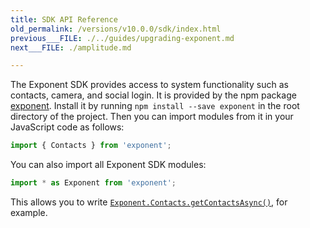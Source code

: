 ```yaml
---
title: SDK API Reference
old_permalink: /versions/v10.0.0/sdk/index.html
previous___FILE: ./../guides/upgrading-exponent.md
next___FILE: ./amplitude.md

---
```


The Exponent SDK provides access to system functionality such as contacts, camera, and social login. It is provided by the npm package [exponent](https://www.npmjs.com/package/exponent). Install it by running `npm install --save exponent` in the root directory of the project. Then you can import modules from it in your JavaScript code as follows:

```javascript
import { Contacts } from 'exponent';
```

You can also import all Exponent SDK modules:

```javascript
import * as Exponent from 'exponent';
```

This allows you to write [`Exponent.Contacts.getContactsAsync()`](https://docs.getexponent.com/versions/v10.0.0/contacts.html#Exponent.Contacts.getContactsAsync "Exponent.Contacts.getContactsAsync"), for example.

